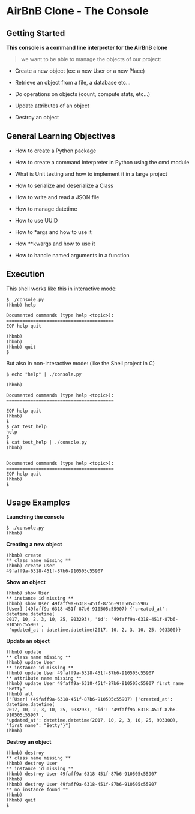 # AirBnB Clone - The Console

  
## Getting Started

**This console is a command line interpreter for the AirBnB clone**

> we want to be able to manage the objects of our project:


- Create a new object (ex: a new User or a new Place)

- Retrieve an object from a file, a database etc…

- Do operations on objects (count, compute stats, etc…)

- Update attributes of an object

- Destroy an object


## General Learning Objectives

 - How to create a Python package
   
  - How to create a command interpreter in Python using the cmd module
   
   - What is Unit testing and how to implement it in a large project
   
   - How to serialize and deserialize a Class
   
   - How to write and read a JSON file
   
   - How to manage datetime
   
   - How to use UUID
   
   - How to *args and how to use it
   
   - How **kwargs and how to use it
   
   - How to handle named arguments in a function



## Execution

  
This shell works like this in interactive mode:

  
```
$ ./console.py
(hbnb) help

Documented commands (type help <topic>):
========================================
EOF help quit

(hbnb)
(hbnb)
(hbnb) quit
$
```

But also in non-interactive mode: (like the Shell project in C)

```
$ echo "help" | ./console.py

(hbnb)

Documented commands (type help <topic>):
========================================

EOF help quit
(hbnb)
$
$ cat test_help
help
$
$ cat test_help | ./console.py
(hbnb)

  
Documented commands (type help <topic>):
========================================
EOF help quit
(hbnb)
$

```

## Usage Examples

**Launching the console**
```
$ ./console.py
(hbnb)
```
**Creating a new object**
```
(hbnb) create
** class name missing **
(hbnb) create User
49faff9a-6318-451f-87b6-910505c55907
```
**Show an object**
```
(hbnb) show User
** instance id missing **
(hbnb) show User 49faff9a-6318-451f-87b6-910505c55907
[User] (49faff9a-6318-451f-87b6-910505c55907) {'created_at': datetime.datetime(
2017, 10, 2, 3, 10, 25, 903293), 'id': '49faff9a-6318-451f-87b6-910505c55907',
 'updated_at': datetime.datetime(2017, 10, 2, 3, 10, 25, 903300)}
```
**Update an object**
```
(hbnb) update
** class name missing **
(hbnb) update User
** instance id missing **
(hbnb) update User 49faff9a-6318-451f-87b6-910505c55907
** attribute name missing **
(hbnb) update User 49faff9a-6318-451f-87b6-910505c55907 first_name "Betty"
(hbnb) all
["[User] (49faff9a-6318-451f-87b6-910505c55907) {'created_at': datetime.datetime(
2017, 10, 2, 3, 10, 25, 903293), 'id': '49faff9a-6318-451f-87b6-910505c55907',
'updated_at': datetime.datetime(2017, 10, 2, 3, 10, 25, 903300), "first_name": "Betty"}"]
(hbnb)
```
**Destroy an object**
```
(hbnb) destroy
** class name missing **
(hbnb) destroy User
** instance id missing **
(hbnb) destroy User 49faff9a-6318-451f-87b6-910505c55907
(hbnb)
(hbnb) destroy User 49faff9a-6318-451f-87b6-910505c55907
** no instance found **
(hbnb)
(hbnb) quit
$
```
